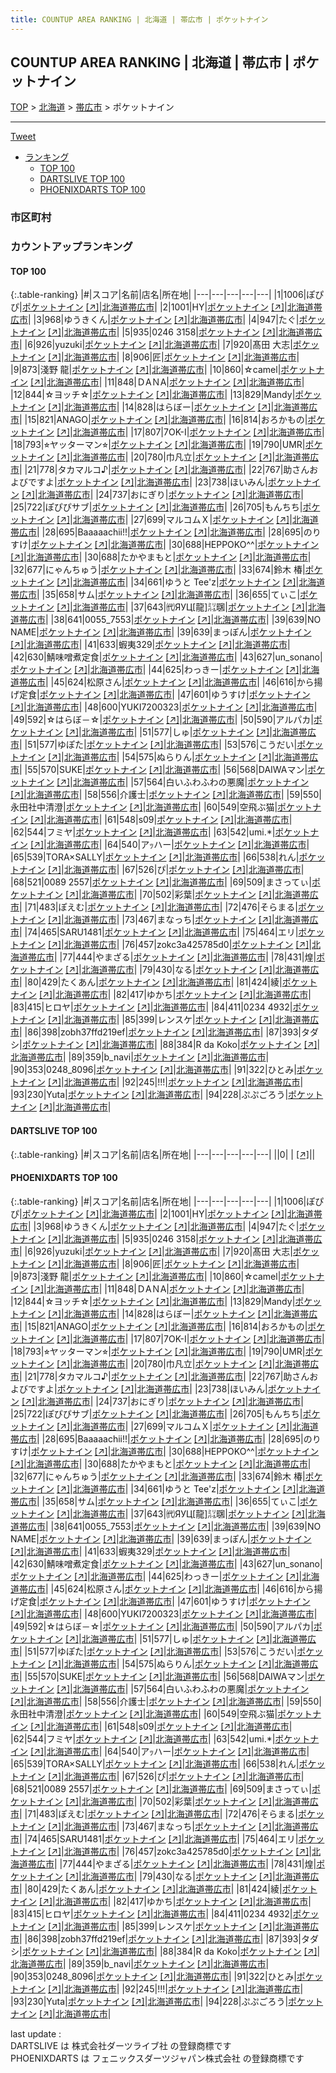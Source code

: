 ```yaml
---
title: COUNTUP AREA RANKING | 北海道 | 帯広市 | ポケットナイン
---
```

## COUNTUP AREA RANKING | 北海道 | 帯広市 | ポケットナイン

[TOP](/darts/rank/) > [北海道](/darts/rank/北海道/) > [帯広市](/darts/rank/北海道/帯広市/) > ポケットナイン

___

<a href="https://twitter.com/share?ref_src=twsrc%5Etfw" data-text="COUNTUP AREA RANKING | 北海道帯広市ポケットナイン" class="twitter-share-button" data-hashtags="DARTSLIVE,PHOENIXDARTS,darts,ダーツ" data-show-count="false">Tweet</a>

* [ランキング](#カウントアップランキング)
    * [TOP 100](#top-100)
    * [DARTSLIVE TOP 100](#dartslive-top-100)
    * [PHOENIXDARTS TOP 100](#phoenixdarts-top-100)

### 市区町村

<ul>

</ul>

### カウントアップランキング

#### TOP 100



{:.table-ranking}
|#|スコア|名前|店名|所在地|
|---|---|---|---|---|
|1|1006|<span class="rank-name-pd">ぽぴぴ</span>|<a href="/darts/rank/shops/69186.html">ポケットナイン</a> <a href="https://vs.phoenixdarts.com/jp/shop/shopDetailInfo/s_69186?s_seq=69186">[↗]</a>|<a href="/darts/rank/北海道/帯広市">北海道帯広市</a>|
|2|1001|<span class="rank-name-pd">HY</span>|<a href="/darts/rank/shops/69186.html">ポケットナイン</a> <a href="https://vs.phoenixdarts.com/jp/shop/shopDetailInfo/s_69186?s_seq=69186">[↗]</a>|<a href="/darts/rank/北海道/帯広市">北海道帯広市</a>|
|3|968|<span class="rank-name-pd">ゆうきくん</span>|<a href="/darts/rank/shops/69186.html">ポケットナイン</a> <a href="https://vs.phoenixdarts.com/jp/shop/shopDetailInfo/s_69186?s_seq=69186">[↗]</a>|<a href="/darts/rank/北海道/帯広市">北海道帯広市</a>|
|4|947|<span class="rank-name-pd">たぐ</span>|<a href="/darts/rank/shops/69186.html">ポケットナイン</a> <a href="https://vs.phoenixdarts.com/jp/shop/shopDetailInfo/s_69186?s_seq=69186">[↗]</a>|<a href="/darts/rank/北海道/帯広市">北海道帯広市</a>|
|5|935|<span class="rank-name-pd">0246 3158</span>|<a href="/darts/rank/shops/69186.html">ポケットナイン</a> <a href="https://vs.phoenixdarts.com/jp/shop/shopDetailInfo/s_69186?s_seq=69186">[↗]</a>|<a href="/darts/rank/北海道/帯広市">北海道帯広市</a>|
|6|926|<span class="rank-name-pd">yuzuki</span>|<a href="/darts/rank/shops/69186.html">ポケットナイン</a> <a href="https://vs.phoenixdarts.com/jp/shop/shopDetailInfo/s_69186?s_seq=69186">[↗]</a>|<a href="/darts/rank/北海道/帯広市">北海道帯広市</a>|
|7|920|<span class="rank-name-pd">髙田 大志</span>|<a href="/darts/rank/shops/69186.html">ポケットナイン</a> <a href="https://vs.phoenixdarts.com/jp/shop/shopDetailInfo/s_69186?s_seq=69186">[↗]</a>|<a href="/darts/rank/北海道/帯広市">北海道帯広市</a>|
|8|906|<span class="rank-name-pd">匠</span>|<a href="/darts/rank/shops/69186.html">ポケットナイン</a> <a href="https://vs.phoenixdarts.com/jp/shop/shopDetailInfo/s_69186?s_seq=69186">[↗]</a>|<a href="/darts/rank/北海道/帯広市">北海道帯広市</a>|
|9|873|<span class="rank-name-pd">淺野 龍</span>|<a href="/darts/rank/shops/69186.html">ポケットナイン</a> <a href="https://vs.phoenixdarts.com/jp/shop/shopDetailInfo/s_69186?s_seq=69186">[↗]</a>|<a href="/darts/rank/北海道/帯広市">北海道帯広市</a>|
|10|860|<span class="rank-name-pd">☆camel</span>|<a href="/darts/rank/shops/69186.html">ポケットナイン</a> <a href="https://vs.phoenixdarts.com/jp/shop/shopDetailInfo/s_69186?s_seq=69186">[↗]</a>|<a href="/darts/rank/北海道/帯広市">北海道帯広市</a>|
|11|848|<span class="rank-name-pd">ＤAＮA</span>|<a href="/darts/rank/shops/69186.html">ポケットナイン</a> <a href="https://vs.phoenixdarts.com/jp/shop/shopDetailInfo/s_69186?s_seq=69186">[↗]</a>|<a href="/darts/rank/北海道/帯広市">北海道帯広市</a>|
|12|844|<span class="rank-name-pd">☆ヨッチ☆</span>|<a href="/darts/rank/shops/69186.html">ポケットナイン</a> <a href="https://vs.phoenixdarts.com/jp/shop/shopDetailInfo/s_69186?s_seq=69186">[↗]</a>|<a href="/darts/rank/北海道/帯広市">北海道帯広市</a>|
|13|829|<span class="rank-name-pd">Mandy</span>|<a href="/darts/rank/shops/69186.html">ポケットナイン</a> <a href="https://vs.phoenixdarts.com/jp/shop/shopDetailInfo/s_69186?s_seq=69186">[↗]</a>|<a href="/darts/rank/北海道/帯広市">北海道帯広市</a>|
|14|828|<span class="rank-name-pd">はらぼー</span>|<a href="/darts/rank/shops/69186.html">ポケットナイン</a> <a href="https://vs.phoenixdarts.com/jp/shop/shopDetailInfo/s_69186?s_seq=69186">[↗]</a>|<a href="/darts/rank/北海道/帯広市">北海道帯広市</a>|
|15|821|<span class="rank-name-pd">ANAGO</span>|<a href="/darts/rank/shops/69186.html">ポケットナイン</a> <a href="https://vs.phoenixdarts.com/jp/shop/shopDetailInfo/s_69186?s_seq=69186">[↗]</a>|<a href="/darts/rank/北海道/帯広市">北海道帯広市</a>|
|16|814|<span class="rank-name-pd">おろかもの</span>|<a href="/darts/rank/shops/69186.html">ポケットナイン</a> <a href="https://vs.phoenixdarts.com/jp/shop/shopDetailInfo/s_69186?s_seq=69186">[↗]</a>|<a href="/darts/rank/北海道/帯広市">北海道帯広市</a>|
|17|807|<span class="rank-name-pd">7OK-I</span>|<a href="/darts/rank/shops/69186.html">ポケットナイン</a> <a href="https://vs.phoenixdarts.com/jp/shop/shopDetailInfo/s_69186?s_seq=69186">[↗]</a>|<a href="/darts/rank/北海道/帯広市">北海道帯広市</a>|
|18|793|<span class="rank-name-pd">⭐︎ヤッターマン⭐︎</span>|<a href="/darts/rank/shops/69186.html">ポケットナイン</a> <a href="https://vs.phoenixdarts.com/jp/shop/shopDetailInfo/s_69186?s_seq=69186">[↗]</a>|<a href="/darts/rank/北海道/帯広市">北海道帯広市</a>|
|19|790|<span class="rank-name-pd">UMR</span>|<a href="/darts/rank/shops/69186.html">ポケットナイン</a> <a href="https://vs.phoenixdarts.com/jp/shop/shopDetailInfo/s_69186?s_seq=69186">[↗]</a>|<a href="/darts/rank/北海道/帯広市">北海道帯広市</a>|
|20|780|<span class="rank-name-pd">巾凡立</span>|<a href="/darts/rank/shops/69186.html">ポケットナイン</a> <a href="https://vs.phoenixdarts.com/jp/shop/shopDetailInfo/s_69186?s_seq=69186">[↗]</a>|<a href="/darts/rank/北海道/帯広市">北海道帯広市</a>|
|21|778|<span class="rank-name-pd">タカマルコ♪</span>|<a href="/darts/rank/shops/69186.html">ポケットナイン</a> <a href="https://vs.phoenixdarts.com/jp/shop/shopDetailInfo/s_69186?s_seq=69186">[↗]</a>|<a href="/darts/rank/北海道/帯広市">北海道帯広市</a>|
|22|767|<span class="rank-name-pd">助さんおよびですよ</span>|<a href="/darts/rank/shops/69186.html">ポケットナイン</a> <a href="https://vs.phoenixdarts.com/jp/shop/shopDetailInfo/s_69186?s_seq=69186">[↗]</a>|<a href="/darts/rank/北海道/帯広市">北海道帯広市</a>|
|23|738|<span class="rank-name-pd">ほいみん</span>|<a href="/darts/rank/shops/69186.html">ポケットナイン</a> <a href="https://vs.phoenixdarts.com/jp/shop/shopDetailInfo/s_69186?s_seq=69186">[↗]</a>|<a href="/darts/rank/北海道/帯広市">北海道帯広市</a>|
|24|737|<span class="rank-name-pd">おにぎり</span>|<a href="/darts/rank/shops/69186.html">ポケットナイン</a> <a href="https://vs.phoenixdarts.com/jp/shop/shopDetailInfo/s_69186?s_seq=69186">[↗]</a>|<a href="/darts/rank/北海道/帯広市">北海道帯広市</a>|
|25|722|<span class="rank-name-pd">ぽぴぴサブ</span>|<a href="/darts/rank/shops/69186.html">ポケットナイン</a> <a href="https://vs.phoenixdarts.com/jp/shop/shopDetailInfo/s_69186?s_seq=69186">[↗]</a>|<a href="/darts/rank/北海道/帯広市">北海道帯広市</a>|
|26|705|<span class="rank-name-pd">もんちち</span>|<a href="/darts/rank/shops/69186.html">ポケットナイン</a> <a href="https://vs.phoenixdarts.com/jp/shop/shopDetailInfo/s_69186?s_seq=69186">[↗]</a>|<a href="/darts/rank/北海道/帯広市">北海道帯広市</a>|
|27|699|<span class="rank-name-pd">マルコムＸ</span>|<a href="/darts/rank/shops/69186.html">ポケットナイン</a> <a href="https://vs.phoenixdarts.com/jp/shop/shopDetailInfo/s_69186?s_seq=69186">[↗]</a>|<a href="/darts/rank/北海道/帯広市">北海道帯広市</a>|
|28|695|<span class="rank-name-pd">Baaaaachii!!</span>|<a href="/darts/rank/shops/69186.html">ポケットナイン</a> <a href="https://vs.phoenixdarts.com/jp/shop/shopDetailInfo/s_69186?s_seq=69186">[↗]</a>|<a href="/darts/rank/北海道/帯広市">北海道帯広市</a>|
|28|695|<span class="rank-name-pd">のりすけ</span>|<a href="/darts/rank/shops/69186.html">ポケットナイン</a> <a href="https://vs.phoenixdarts.com/jp/shop/shopDetailInfo/s_69186?s_seq=69186">[↗]</a>|<a href="/darts/rank/北海道/帯広市">北海道帯広市</a>|
|30|688|<span class="rank-name-pd">HEPPOKO^^</span>|<a href="/darts/rank/shops/69186.html">ポケットナイン</a> <a href="https://vs.phoenixdarts.com/jp/shop/shopDetailInfo/s_69186?s_seq=69186">[↗]</a>|<a href="/darts/rank/北海道/帯広市">北海道帯広市</a>|
|30|688|<span class="rank-name-pd">たかやまもと</span>|<a href="/darts/rank/shops/69186.html">ポケットナイン</a> <a href="https://vs.phoenixdarts.com/jp/shop/shopDetailInfo/s_69186?s_seq=69186">[↗]</a>|<a href="/darts/rank/北海道/帯広市">北海道帯広市</a>|
|32|677|<span class="rank-name-pd">にゃんちゅう</span>|<a href="/darts/rank/shops/69186.html">ポケットナイン</a> <a href="https://vs.phoenixdarts.com/jp/shop/shopDetailInfo/s_69186?s_seq=69186">[↗]</a>|<a href="/darts/rank/北海道/帯広市">北海道帯広市</a>|
|33|674|<span class="rank-name-pd">鈴木 椿</span>|<a href="/darts/rank/shops/69186.html">ポケットナイン</a> <a href="https://vs.phoenixdarts.com/jp/shop/shopDetailInfo/s_69186?s_seq=69186">[↗]</a>|<a href="/darts/rank/北海道/帯広市">北海道帯広市</a>|
|34|661|<span class="rank-name-pd">ゆうと Tee&#x27;z</span>|<a href="/darts/rank/shops/69186.html">ポケットナイン</a> <a href="https://vs.phoenixdarts.com/jp/shop/shopDetailInfo/s_69186?s_seq=69186">[↗]</a>|<a href="/darts/rank/北海道/帯広市">北海道帯広市</a>|
|35|658|<span class="rank-name-pd">サム</span>|<a href="/darts/rank/shops/69186.html">ポケットナイン</a> <a href="https://vs.phoenixdarts.com/jp/shop/shopDetailInfo/s_69186?s_seq=69186">[↗]</a>|<a href="/darts/rank/北海道/帯広市">北海道帯広市</a>|
|36|655|<span class="rank-name-pd">てぃこ</span>|<a href="/darts/rank/shops/69186.html">ポケットナイン</a> <a href="https://vs.phoenixdarts.com/jp/shop/shopDetailInfo/s_69186?s_seq=69186">[↗]</a>|<a href="/darts/rank/北海道/帯広市">北海道帯広市</a>|
|37|643|<span class="rank-name-pd">㈹ЯУЦ[龍]㍊㍼</span>|<a href="/darts/rank/shops/69186.html">ポケットナイン</a> <a href="https://vs.phoenixdarts.com/jp/shop/shopDetailInfo/s_69186?s_seq=69186">[↗]</a>|<a href="/darts/rank/北海道/帯広市">北海道帯広市</a>|
|38|641|<span class="rank-name-pd">0055_7553</span>|<a href="/darts/rank/shops/69186.html">ポケットナイン</a> <a href="https://vs.phoenixdarts.com/jp/shop/shopDetailInfo/s_69186?s_seq=69186">[↗]</a>|<a href="/darts/rank/北海道/帯広市">北海道帯広市</a>|
|39|639|<span class="rank-name-pd">NO NAME</span>|<a href="/darts/rank/shops/69186.html">ポケットナイン</a> <a href="https://vs.phoenixdarts.com/jp/shop/shopDetailInfo/s_69186?s_seq=69186">[↗]</a>|<a href="/darts/rank/北海道/帯広市">北海道帯広市</a>|
|39|639|<span class="rank-name-pd">まっぽん</span>|<a href="/darts/rank/shops/69186.html">ポケットナイン</a> <a href="https://vs.phoenixdarts.com/jp/shop/shopDetailInfo/s_69186?s_seq=69186">[↗]</a>|<a href="/darts/rank/北海道/帯広市">北海道帯広市</a>|
|41|633|<span class="rank-name-pd">蝦夷329</span>|<a href="/darts/rank/shops/69186.html">ポケットナイン</a> <a href="https://vs.phoenixdarts.com/jp/shop/shopDetailInfo/s_69186?s_seq=69186">[↗]</a>|<a href="/darts/rank/北海道/帯広市">北海道帯広市</a>|
|42|630|<span class="rank-name-pd">鯖味噌煮定食</span>|<a href="/darts/rank/shops/69186.html">ポケットナイン</a> <a href="https://vs.phoenixdarts.com/jp/shop/shopDetailInfo/s_69186?s_seq=69186">[↗]</a>|<a href="/darts/rank/北海道/帯広市">北海道帯広市</a>|
|43|627|<span class="rank-name-pd">un_sonano</span>|<a href="/darts/rank/shops/69186.html">ポケットナイン</a> <a href="https://vs.phoenixdarts.com/jp/shop/shopDetailInfo/s_69186?s_seq=69186">[↗]</a>|<a href="/darts/rank/北海道/帯広市">北海道帯広市</a>|
|44|625|<span class="rank-name-pd">わっきー</span>|<a href="/darts/rank/shops/69186.html">ポケットナイン</a> <a href="https://vs.phoenixdarts.com/jp/shop/shopDetailInfo/s_69186?s_seq=69186">[↗]</a>|<a href="/darts/rank/北海道/帯広市">北海道帯広市</a>|
|45|624|<span class="rank-name-pd">松原さん</span>|<a href="/darts/rank/shops/69186.html">ポケットナイン</a> <a href="https://vs.phoenixdarts.com/jp/shop/shopDetailInfo/s_69186?s_seq=69186">[↗]</a>|<a href="/darts/rank/北海道/帯広市">北海道帯広市</a>|
|46|616|<span class="rank-name-pd">から揚げ定食</span>|<a href="/darts/rank/shops/69186.html">ポケットナイン</a> <a href="https://vs.phoenixdarts.com/jp/shop/shopDetailInfo/s_69186?s_seq=69186">[↗]</a>|<a href="/darts/rank/北海道/帯広市">北海道帯広市</a>|
|47|601|<span class="rank-name-pd">ゆうすけ</span>|<a href="/darts/rank/shops/69186.html">ポケットナイン</a> <a href="https://vs.phoenixdarts.com/jp/shop/shopDetailInfo/s_69186?s_seq=69186">[↗]</a>|<a href="/darts/rank/北海道/帯広市">北海道帯広市</a>|
|48|600|<span class="rank-name-pd">YUKI7200323</span>|<a href="/darts/rank/shops/69186.html">ポケットナイン</a> <a href="https://vs.phoenixdarts.com/jp/shop/shopDetailInfo/s_69186?s_seq=69186">[↗]</a>|<a href="/darts/rank/北海道/帯広市">北海道帯広市</a>|
|49|592|<span class="rank-name-pd">☆はらぼ－☆</span>|<a href="/darts/rank/shops/69186.html">ポケットナイン</a> <a href="https://vs.phoenixdarts.com/jp/shop/shopDetailInfo/s_69186?s_seq=69186">[↗]</a>|<a href="/darts/rank/北海道/帯広市">北海道帯広市</a>|
|50|590|<span class="rank-name-pd">アルパカ</span>|<a href="/darts/rank/shops/69186.html">ポケットナイン</a> <a href="https://vs.phoenixdarts.com/jp/shop/shopDetailInfo/s_69186?s_seq=69186">[↗]</a>|<a href="/darts/rank/北海道/帯広市">北海道帯広市</a>|
|51|577|<span class="rank-name-pd">しゅ</span>|<a href="/darts/rank/shops/69186.html">ポケットナイン</a> <a href="https://vs.phoenixdarts.com/jp/shop/shopDetailInfo/s_69186?s_seq=69186">[↗]</a>|<a href="/darts/rank/北海道/帯広市">北海道帯広市</a>|
|51|577|<span class="rank-name-pd">ゆぽた</span>|<a href="/darts/rank/shops/69186.html">ポケットナイン</a> <a href="https://vs.phoenixdarts.com/jp/shop/shopDetailInfo/s_69186?s_seq=69186">[↗]</a>|<a href="/darts/rank/北海道/帯広市">北海道帯広市</a>|
|53|576|<span class="rank-name-pd">こうだい</span>|<a href="/darts/rank/shops/69186.html">ポケットナイン</a> <a href="https://vs.phoenixdarts.com/jp/shop/shopDetailInfo/s_69186?s_seq=69186">[↗]</a>|<a href="/darts/rank/北海道/帯広市">北海道帯広市</a>|
|54|575|<span class="rank-name-pd">ぬらりん</span>|<a href="/darts/rank/shops/69186.html">ポケットナイン</a> <a href="https://vs.phoenixdarts.com/jp/shop/shopDetailInfo/s_69186?s_seq=69186">[↗]</a>|<a href="/darts/rank/北海道/帯広市">北海道帯広市</a>|
|55|570|<span class="rank-name-pd">SUKE</span>|<a href="/darts/rank/shops/69186.html">ポケットナイン</a> <a href="https://vs.phoenixdarts.com/jp/shop/shopDetailInfo/s_69186?s_seq=69186">[↗]</a>|<a href="/darts/rank/北海道/帯広市">北海道帯広市</a>|
|56|568|<span class="rank-name-pd">DAIWAマン</span>|<a href="/darts/rank/shops/69186.html">ポケットナイン</a> <a href="https://vs.phoenixdarts.com/jp/shop/shopDetailInfo/s_69186?s_seq=69186">[↗]</a>|<a href="/darts/rank/北海道/帯広市">北海道帯広市</a>|
|57|564|<span class="rank-name-pd">白いふわふわの悪魔</span>|<a href="/darts/rank/shops/69186.html">ポケットナイン</a> <a href="https://vs.phoenixdarts.com/jp/shop/shopDetailInfo/s_69186?s_seq=69186">[↗]</a>|<a href="/darts/rank/北海道/帯広市">北海道帯広市</a>|
|58|556|<span class="rank-name-pd">介護士</span>|<a href="/darts/rank/shops/69186.html">ポケットナイン</a> <a href="https://vs.phoenixdarts.com/jp/shop/shopDetailInfo/s_69186?s_seq=69186">[↗]</a>|<a href="/darts/rank/北海道/帯広市">北海道帯広市</a>|
|59|550|<span class="rank-name-pd">永田社中清澄</span>|<a href="/darts/rank/shops/69186.html">ポケットナイン</a> <a href="https://vs.phoenixdarts.com/jp/shop/shopDetailInfo/s_69186?s_seq=69186">[↗]</a>|<a href="/darts/rank/北海道/帯広市">北海道帯広市</a>|
|60|549|<span class="rank-name-pd">空飛ぶ猫</span>|<a href="/darts/rank/shops/69186.html">ポケットナイン</a> <a href="https://vs.phoenixdarts.com/jp/shop/shopDetailInfo/s_69186?s_seq=69186">[↗]</a>|<a href="/darts/rank/北海道/帯広市">北海道帯広市</a>|
|61|548|<span class="rank-name-pd">s09</span>|<a href="/darts/rank/shops/69186.html">ポケットナイン</a> <a href="https://vs.phoenixdarts.com/jp/shop/shopDetailInfo/s_69186?s_seq=69186">[↗]</a>|<a href="/darts/rank/北海道/帯広市">北海道帯広市</a>|
|62|544|<span class="rank-name-pd">フミヤ</span>|<a href="/darts/rank/shops/69186.html">ポケットナイン</a> <a href="https://vs.phoenixdarts.com/jp/shop/shopDetailInfo/s_69186?s_seq=69186">[↗]</a>|<a href="/darts/rank/北海道/帯広市">北海道帯広市</a>|
|63|542|<span class="rank-name-pd">umi.*</span>|<a href="/darts/rank/shops/69186.html">ポケットナイン</a> <a href="https://vs.phoenixdarts.com/jp/shop/shopDetailInfo/s_69186?s_seq=69186">[↗]</a>|<a href="/darts/rank/北海道/帯広市">北海道帯広市</a>|
|64|540|<span class="rank-name-pd">アｯハー</span>|<a href="/darts/rank/shops/69186.html">ポケットナイン</a> <a href="https://vs.phoenixdarts.com/jp/shop/shopDetailInfo/s_69186?s_seq=69186">[↗]</a>|<a href="/darts/rank/北海道/帯広市">北海道帯広市</a>|
|65|539|<span class="rank-name-pd">TORA×SALLY</span>|<a href="/darts/rank/shops/69186.html">ポケットナイン</a> <a href="https://vs.phoenixdarts.com/jp/shop/shopDetailInfo/s_69186?s_seq=69186">[↗]</a>|<a href="/darts/rank/北海道/帯広市">北海道帯広市</a>|
|66|538|<span class="rank-name-pd">れん</span>|<a href="/darts/rank/shops/69186.html">ポケットナイン</a> <a href="https://vs.phoenixdarts.com/jp/shop/shopDetailInfo/s_69186?s_seq=69186">[↗]</a>|<a href="/darts/rank/北海道/帯広市">北海道帯広市</a>|
|67|526|<span class="rank-name-pd">ぴ</span>|<a href="/darts/rank/shops/69186.html">ポケットナイン</a> <a href="https://vs.phoenixdarts.com/jp/shop/shopDetailInfo/s_69186?s_seq=69186">[↗]</a>|<a href="/darts/rank/北海道/帯広市">北海道帯広市</a>|
|68|521|<span class="rank-name-pd">0089 2557</span>|<a href="/darts/rank/shops/69186.html">ポケットナイン</a> <a href="https://vs.phoenixdarts.com/jp/shop/shopDetailInfo/s_69186?s_seq=69186">[↗]</a>|<a href="/darts/rank/北海道/帯広市">北海道帯広市</a>|
|69|509|<span class="rank-name-pd">まさってぃ</span>|<a href="/darts/rank/shops/69186.html">ポケットナイン</a> <a href="https://vs.phoenixdarts.com/jp/shop/shopDetailInfo/s_69186?s_seq=69186">[↗]</a>|<a href="/darts/rank/北海道/帯広市">北海道帯広市</a>|
|70|502|<span class="rank-name-pd">彩葉</span>|<a href="/darts/rank/shops/69186.html">ポケットナイン</a> <a href="https://vs.phoenixdarts.com/jp/shop/shopDetailInfo/s_69186?s_seq=69186">[↗]</a>|<a href="/darts/rank/北海道/帯広市">北海道帯広市</a>|
|71|483|<span class="rank-name-pd">ぽえむ</span>|<a href="/darts/rank/shops/69186.html">ポケットナイン</a> <a href="https://vs.phoenixdarts.com/jp/shop/shopDetailInfo/s_69186?s_seq=69186">[↗]</a>|<a href="/darts/rank/北海道/帯広市">北海道帯広市</a>|
|72|476|<span class="rank-name-pd">そらまる</span>|<a href="/darts/rank/shops/69186.html">ポケットナイン</a> <a href="https://vs.phoenixdarts.com/jp/shop/shopDetailInfo/s_69186?s_seq=69186">[↗]</a>|<a href="/darts/rank/北海道/帯広市">北海道帯広市</a>|
|73|467|<span class="rank-name-pd">まなっち</span>|<a href="/darts/rank/shops/69186.html">ポケットナイン</a> <a href="https://vs.phoenixdarts.com/jp/shop/shopDetailInfo/s_69186?s_seq=69186">[↗]</a>|<a href="/darts/rank/北海道/帯広市">北海道帯広市</a>|
|74|465|<span class="rank-name-pd">SARU1481</span>|<a href="/darts/rank/shops/69186.html">ポケットナイン</a> <a href="https://vs.phoenixdarts.com/jp/shop/shopDetailInfo/s_69186?s_seq=69186">[↗]</a>|<a href="/darts/rank/北海道/帯広市">北海道帯広市</a>|
|75|464|<span class="rank-name-pd">エリ</span>|<a href="/darts/rank/shops/69186.html">ポケットナイン</a> <a href="https://vs.phoenixdarts.com/jp/shop/shopDetailInfo/s_69186?s_seq=69186">[↗]</a>|<a href="/darts/rank/北海道/帯広市">北海道帯広市</a>|
|76|457|<span class="rank-name-pd">zokc3a425785d0</span>|<a href="/darts/rank/shops/69186.html">ポケットナイン</a> <a href="https://vs.phoenixdarts.com/jp/shop/shopDetailInfo/s_69186?s_seq=69186">[↗]</a>|<a href="/darts/rank/北海道/帯広市">北海道帯広市</a>|
|77|444|<span class="rank-name-pd">やまざる</span>|<a href="/darts/rank/shops/69186.html">ポケットナイン</a> <a href="https://vs.phoenixdarts.com/jp/shop/shopDetailInfo/s_69186?s_seq=69186">[↗]</a>|<a href="/darts/rank/北海道/帯広市">北海道帯広市</a>|
|78|431|<span class="rank-name-pd">煌</span>|<a href="/darts/rank/shops/69186.html">ポケットナイン</a> <a href="https://vs.phoenixdarts.com/jp/shop/shopDetailInfo/s_69186?s_seq=69186">[↗]</a>|<a href="/darts/rank/北海道/帯広市">北海道帯広市</a>|
|79|430|<span class="rank-name-pd">なる</span>|<a href="/darts/rank/shops/69186.html">ポケットナイン</a> <a href="https://vs.phoenixdarts.com/jp/shop/shopDetailInfo/s_69186?s_seq=69186">[↗]</a>|<a href="/darts/rank/北海道/帯広市">北海道帯広市</a>|
|80|429|<span class="rank-name-pd">たくあん</span>|<a href="/darts/rank/shops/69186.html">ポケットナイン</a> <a href="https://vs.phoenixdarts.com/jp/shop/shopDetailInfo/s_69186?s_seq=69186">[↗]</a>|<a href="/darts/rank/北海道/帯広市">北海道帯広市</a>|
|81|424|<span class="rank-name-pd">綾</span>|<a href="/darts/rank/shops/69186.html">ポケットナイン</a> <a href="https://vs.phoenixdarts.com/jp/shop/shopDetailInfo/s_69186?s_seq=69186">[↗]</a>|<a href="/darts/rank/北海道/帯広市">北海道帯広市</a>|
|82|417|<span class="rank-name-pd">ゆかち</span>|<a href="/darts/rank/shops/69186.html">ポケットナイン</a> <a href="https://vs.phoenixdarts.com/jp/shop/shopDetailInfo/s_69186?s_seq=69186">[↗]</a>|<a href="/darts/rank/北海道/帯広市">北海道帯広市</a>|
|83|415|<span class="rank-name-pd">ヒロヤ</span>|<a href="/darts/rank/shops/69186.html">ポケットナイン</a> <a href="https://vs.phoenixdarts.com/jp/shop/shopDetailInfo/s_69186?s_seq=69186">[↗]</a>|<a href="/darts/rank/北海道/帯広市">北海道帯広市</a>|
|84|411|<span class="rank-name-pd">0234 4932</span>|<a href="/darts/rank/shops/69186.html">ポケットナイン</a> <a href="https://vs.phoenixdarts.com/jp/shop/shopDetailInfo/s_69186?s_seq=69186">[↗]</a>|<a href="/darts/rank/北海道/帯広市">北海道帯広市</a>|
|85|399|<span class="rank-name-pd">レンスケ</span>|<a href="/darts/rank/shops/69186.html">ポケットナイン</a> <a href="https://vs.phoenixdarts.com/jp/shop/shopDetailInfo/s_69186?s_seq=69186">[↗]</a>|<a href="/darts/rank/北海道/帯広市">北海道帯広市</a>|
|86|398|<span class="rank-name-pd">zobh37ffd219ef</span>|<a href="/darts/rank/shops/69186.html">ポケットナイン</a> <a href="https://vs.phoenixdarts.com/jp/shop/shopDetailInfo/s_69186?s_seq=69186">[↗]</a>|<a href="/darts/rank/北海道/帯広市">北海道帯広市</a>|
|87|393|<span class="rank-name-pd">タダシ</span>|<a href="/darts/rank/shops/69186.html">ポケットナイン</a> <a href="https://vs.phoenixdarts.com/jp/shop/shopDetailInfo/s_69186?s_seq=69186">[↗]</a>|<a href="/darts/rank/北海道/帯広市">北海道帯広市</a>|
|88|384|<span class="rank-name-pd">R da Koko</span>|<a href="/darts/rank/shops/69186.html">ポケットナイン</a> <a href="https://vs.phoenixdarts.com/jp/shop/shopDetailInfo/s_69186?s_seq=69186">[↗]</a>|<a href="/darts/rank/北海道/帯広市">北海道帯広市</a>|
|89|359|<span class="rank-name-pd">b_navi</span>|<a href="/darts/rank/shops/69186.html">ポケットナイン</a> <a href="https://vs.phoenixdarts.com/jp/shop/shopDetailInfo/s_69186?s_seq=69186">[↗]</a>|<a href="/darts/rank/北海道/帯広市">北海道帯広市</a>|
|90|353|<span class="rank-name-pd">0248_8096</span>|<a href="/darts/rank/shops/69186.html">ポケットナイン</a> <a href="https://vs.phoenixdarts.com/jp/shop/shopDetailInfo/s_69186?s_seq=69186">[↗]</a>|<a href="/darts/rank/北海道/帯広市">北海道帯広市</a>|
|91|322|<span class="rank-name-pd">ひとみ</span>|<a href="/darts/rank/shops/69186.html">ポケットナイン</a> <a href="https://vs.phoenixdarts.com/jp/shop/shopDetailInfo/s_69186?s_seq=69186">[↗]</a>|<a href="/darts/rank/北海道/帯広市">北海道帯広市</a>|
|92|245|<span class="rank-name-pd">!!!</span>|<a href="/darts/rank/shops/69186.html">ポケットナイン</a> <a href="https://vs.phoenixdarts.com/jp/shop/shopDetailInfo/s_69186?s_seq=69186">[↗]</a>|<a href="/darts/rank/北海道/帯広市">北海道帯広市</a>|
|93|230|<span class="rank-name-pd">Yuta</span>|<a href="/darts/rank/shops/69186.html">ポケットナイン</a> <a href="https://vs.phoenixdarts.com/jp/shop/shopDetailInfo/s_69186?s_seq=69186">[↗]</a>|<a href="/darts/rank/北海道/帯広市">北海道帯広市</a>|
|94|228|<span class="rank-name-pd">ぷぷごろう</span>|<a href="/darts/rank/shops/69186.html">ポケットナイン</a> <a href="https://vs.phoenixdarts.com/jp/shop/shopDetailInfo/s_69186?s_seq=69186">[↗]</a>|<a href="/darts/rank/北海道/帯広市">北海道帯広市</a>|


#### DARTSLIVE TOP 100



{:.table-ranking}
|#|スコア|名前|店名|所在地|
|---|---|---|---|---|
||0|<span class="rank-name-dl"> </span>|<a href="/darts/rank/shops/.html"></a> <a href="">[↗]</a>|<a href="/darts/rank//"></a>|


#### PHOENIXDARTS TOP 100



{:.table-ranking}
|#|スコア|名前|店名|所在地|
|---|---|---|---|---|
|1|1006|<span class="rank-name-pd">ぽぴぴ</span>|<a href="/darts/rank/shops/69186.html">ポケットナイン</a> <a href="https://vs.phoenixdarts.com/jp/shop/shopDetailInfo/s_69186?s_seq=69186">[↗]</a>|<a href="/darts/rank/北海道/帯広市">北海道帯広市</a>|
|2|1001|<span class="rank-name-pd">HY</span>|<a href="/darts/rank/shops/69186.html">ポケットナイン</a> <a href="https://vs.phoenixdarts.com/jp/shop/shopDetailInfo/s_69186?s_seq=69186">[↗]</a>|<a href="/darts/rank/北海道/帯広市">北海道帯広市</a>|
|3|968|<span class="rank-name-pd">ゆうきくん</span>|<a href="/darts/rank/shops/69186.html">ポケットナイン</a> <a href="https://vs.phoenixdarts.com/jp/shop/shopDetailInfo/s_69186?s_seq=69186">[↗]</a>|<a href="/darts/rank/北海道/帯広市">北海道帯広市</a>|
|4|947|<span class="rank-name-pd">たぐ</span>|<a href="/darts/rank/shops/69186.html">ポケットナイン</a> <a href="https://vs.phoenixdarts.com/jp/shop/shopDetailInfo/s_69186?s_seq=69186">[↗]</a>|<a href="/darts/rank/北海道/帯広市">北海道帯広市</a>|
|5|935|<span class="rank-name-pd">0246 3158</span>|<a href="/darts/rank/shops/69186.html">ポケットナイン</a> <a href="https://vs.phoenixdarts.com/jp/shop/shopDetailInfo/s_69186?s_seq=69186">[↗]</a>|<a href="/darts/rank/北海道/帯広市">北海道帯広市</a>|
|6|926|<span class="rank-name-pd">yuzuki</span>|<a href="/darts/rank/shops/69186.html">ポケットナイン</a> <a href="https://vs.phoenixdarts.com/jp/shop/shopDetailInfo/s_69186?s_seq=69186">[↗]</a>|<a href="/darts/rank/北海道/帯広市">北海道帯広市</a>|
|7|920|<span class="rank-name-pd">髙田 大志</span>|<a href="/darts/rank/shops/69186.html">ポケットナイン</a> <a href="https://vs.phoenixdarts.com/jp/shop/shopDetailInfo/s_69186?s_seq=69186">[↗]</a>|<a href="/darts/rank/北海道/帯広市">北海道帯広市</a>|
|8|906|<span class="rank-name-pd">匠</span>|<a href="/darts/rank/shops/69186.html">ポケットナイン</a> <a href="https://vs.phoenixdarts.com/jp/shop/shopDetailInfo/s_69186?s_seq=69186">[↗]</a>|<a href="/darts/rank/北海道/帯広市">北海道帯広市</a>|
|9|873|<span class="rank-name-pd">淺野 龍</span>|<a href="/darts/rank/shops/69186.html">ポケットナイン</a> <a href="https://vs.phoenixdarts.com/jp/shop/shopDetailInfo/s_69186?s_seq=69186">[↗]</a>|<a href="/darts/rank/北海道/帯広市">北海道帯広市</a>|
|10|860|<span class="rank-name-pd">☆camel</span>|<a href="/darts/rank/shops/69186.html">ポケットナイン</a> <a href="https://vs.phoenixdarts.com/jp/shop/shopDetailInfo/s_69186?s_seq=69186">[↗]</a>|<a href="/darts/rank/北海道/帯広市">北海道帯広市</a>|
|11|848|<span class="rank-name-pd">ＤAＮA</span>|<a href="/darts/rank/shops/69186.html">ポケットナイン</a> <a href="https://vs.phoenixdarts.com/jp/shop/shopDetailInfo/s_69186?s_seq=69186">[↗]</a>|<a href="/darts/rank/北海道/帯広市">北海道帯広市</a>|
|12|844|<span class="rank-name-pd">☆ヨッチ☆</span>|<a href="/darts/rank/shops/69186.html">ポケットナイン</a> <a href="https://vs.phoenixdarts.com/jp/shop/shopDetailInfo/s_69186?s_seq=69186">[↗]</a>|<a href="/darts/rank/北海道/帯広市">北海道帯広市</a>|
|13|829|<span class="rank-name-pd">Mandy</span>|<a href="/darts/rank/shops/69186.html">ポケットナイン</a> <a href="https://vs.phoenixdarts.com/jp/shop/shopDetailInfo/s_69186?s_seq=69186">[↗]</a>|<a href="/darts/rank/北海道/帯広市">北海道帯広市</a>|
|14|828|<span class="rank-name-pd">はらぼー</span>|<a href="/darts/rank/shops/69186.html">ポケットナイン</a> <a href="https://vs.phoenixdarts.com/jp/shop/shopDetailInfo/s_69186?s_seq=69186">[↗]</a>|<a href="/darts/rank/北海道/帯広市">北海道帯広市</a>|
|15|821|<span class="rank-name-pd">ANAGO</span>|<a href="/darts/rank/shops/69186.html">ポケットナイン</a> <a href="https://vs.phoenixdarts.com/jp/shop/shopDetailInfo/s_69186?s_seq=69186">[↗]</a>|<a href="/darts/rank/北海道/帯広市">北海道帯広市</a>|
|16|814|<span class="rank-name-pd">おろかもの</span>|<a href="/darts/rank/shops/69186.html">ポケットナイン</a> <a href="https://vs.phoenixdarts.com/jp/shop/shopDetailInfo/s_69186?s_seq=69186">[↗]</a>|<a href="/darts/rank/北海道/帯広市">北海道帯広市</a>|
|17|807|<span class="rank-name-pd">7OK-I</span>|<a href="/darts/rank/shops/69186.html">ポケットナイン</a> <a href="https://vs.phoenixdarts.com/jp/shop/shopDetailInfo/s_69186?s_seq=69186">[↗]</a>|<a href="/darts/rank/北海道/帯広市">北海道帯広市</a>|
|18|793|<span class="rank-name-pd">⭐︎ヤッターマン⭐︎</span>|<a href="/darts/rank/shops/69186.html">ポケットナイン</a> <a href="https://vs.phoenixdarts.com/jp/shop/shopDetailInfo/s_69186?s_seq=69186">[↗]</a>|<a href="/darts/rank/北海道/帯広市">北海道帯広市</a>|
|19|790|<span class="rank-name-pd">UMR</span>|<a href="/darts/rank/shops/69186.html">ポケットナイン</a> <a href="https://vs.phoenixdarts.com/jp/shop/shopDetailInfo/s_69186?s_seq=69186">[↗]</a>|<a href="/darts/rank/北海道/帯広市">北海道帯広市</a>|
|20|780|<span class="rank-name-pd">巾凡立</span>|<a href="/darts/rank/shops/69186.html">ポケットナイン</a> <a href="https://vs.phoenixdarts.com/jp/shop/shopDetailInfo/s_69186?s_seq=69186">[↗]</a>|<a href="/darts/rank/北海道/帯広市">北海道帯広市</a>|
|21|778|<span class="rank-name-pd">タカマルコ♪</span>|<a href="/darts/rank/shops/69186.html">ポケットナイン</a> <a href="https://vs.phoenixdarts.com/jp/shop/shopDetailInfo/s_69186?s_seq=69186">[↗]</a>|<a href="/darts/rank/北海道/帯広市">北海道帯広市</a>|
|22|767|<span class="rank-name-pd">助さんおよびですよ</span>|<a href="/darts/rank/shops/69186.html">ポケットナイン</a> <a href="https://vs.phoenixdarts.com/jp/shop/shopDetailInfo/s_69186?s_seq=69186">[↗]</a>|<a href="/darts/rank/北海道/帯広市">北海道帯広市</a>|
|23|738|<span class="rank-name-pd">ほいみん</span>|<a href="/darts/rank/shops/69186.html">ポケットナイン</a> <a href="https://vs.phoenixdarts.com/jp/shop/shopDetailInfo/s_69186?s_seq=69186">[↗]</a>|<a href="/darts/rank/北海道/帯広市">北海道帯広市</a>|
|24|737|<span class="rank-name-pd">おにぎり</span>|<a href="/darts/rank/shops/69186.html">ポケットナイン</a> <a href="https://vs.phoenixdarts.com/jp/shop/shopDetailInfo/s_69186?s_seq=69186">[↗]</a>|<a href="/darts/rank/北海道/帯広市">北海道帯広市</a>|
|25|722|<span class="rank-name-pd">ぽぴぴサブ</span>|<a href="/darts/rank/shops/69186.html">ポケットナイン</a> <a href="https://vs.phoenixdarts.com/jp/shop/shopDetailInfo/s_69186?s_seq=69186">[↗]</a>|<a href="/darts/rank/北海道/帯広市">北海道帯広市</a>|
|26|705|<span class="rank-name-pd">もんちち</span>|<a href="/darts/rank/shops/69186.html">ポケットナイン</a> <a href="https://vs.phoenixdarts.com/jp/shop/shopDetailInfo/s_69186?s_seq=69186">[↗]</a>|<a href="/darts/rank/北海道/帯広市">北海道帯広市</a>|
|27|699|<span class="rank-name-pd">マルコムＸ</span>|<a href="/darts/rank/shops/69186.html">ポケットナイン</a> <a href="https://vs.phoenixdarts.com/jp/shop/shopDetailInfo/s_69186?s_seq=69186">[↗]</a>|<a href="/darts/rank/北海道/帯広市">北海道帯広市</a>|
|28|695|<span class="rank-name-pd">Baaaaachii!!</span>|<a href="/darts/rank/shops/69186.html">ポケットナイン</a> <a href="https://vs.phoenixdarts.com/jp/shop/shopDetailInfo/s_69186?s_seq=69186">[↗]</a>|<a href="/darts/rank/北海道/帯広市">北海道帯広市</a>|
|28|695|<span class="rank-name-pd">のりすけ</span>|<a href="/darts/rank/shops/69186.html">ポケットナイン</a> <a href="https://vs.phoenixdarts.com/jp/shop/shopDetailInfo/s_69186?s_seq=69186">[↗]</a>|<a href="/darts/rank/北海道/帯広市">北海道帯広市</a>|
|30|688|<span class="rank-name-pd">HEPPOKO^^</span>|<a href="/darts/rank/shops/69186.html">ポケットナイン</a> <a href="https://vs.phoenixdarts.com/jp/shop/shopDetailInfo/s_69186?s_seq=69186">[↗]</a>|<a href="/darts/rank/北海道/帯広市">北海道帯広市</a>|
|30|688|<span class="rank-name-pd">たかやまもと</span>|<a href="/darts/rank/shops/69186.html">ポケットナイン</a> <a href="https://vs.phoenixdarts.com/jp/shop/shopDetailInfo/s_69186?s_seq=69186">[↗]</a>|<a href="/darts/rank/北海道/帯広市">北海道帯広市</a>|
|32|677|<span class="rank-name-pd">にゃんちゅう</span>|<a href="/darts/rank/shops/69186.html">ポケットナイン</a> <a href="https://vs.phoenixdarts.com/jp/shop/shopDetailInfo/s_69186?s_seq=69186">[↗]</a>|<a href="/darts/rank/北海道/帯広市">北海道帯広市</a>|
|33|674|<span class="rank-name-pd">鈴木 椿</span>|<a href="/darts/rank/shops/69186.html">ポケットナイン</a> <a href="https://vs.phoenixdarts.com/jp/shop/shopDetailInfo/s_69186?s_seq=69186">[↗]</a>|<a href="/darts/rank/北海道/帯広市">北海道帯広市</a>|
|34|661|<span class="rank-name-pd">ゆうと Tee&#x27;z</span>|<a href="/darts/rank/shops/69186.html">ポケットナイン</a> <a href="https://vs.phoenixdarts.com/jp/shop/shopDetailInfo/s_69186?s_seq=69186">[↗]</a>|<a href="/darts/rank/北海道/帯広市">北海道帯広市</a>|
|35|658|<span class="rank-name-pd">サム</span>|<a href="/darts/rank/shops/69186.html">ポケットナイン</a> <a href="https://vs.phoenixdarts.com/jp/shop/shopDetailInfo/s_69186?s_seq=69186">[↗]</a>|<a href="/darts/rank/北海道/帯広市">北海道帯広市</a>|
|36|655|<span class="rank-name-pd">てぃこ</span>|<a href="/darts/rank/shops/69186.html">ポケットナイン</a> <a href="https://vs.phoenixdarts.com/jp/shop/shopDetailInfo/s_69186?s_seq=69186">[↗]</a>|<a href="/darts/rank/北海道/帯広市">北海道帯広市</a>|
|37|643|<span class="rank-name-pd">㈹ЯУЦ[龍]㍊㍼</span>|<a href="/darts/rank/shops/69186.html">ポケットナイン</a> <a href="https://vs.phoenixdarts.com/jp/shop/shopDetailInfo/s_69186?s_seq=69186">[↗]</a>|<a href="/darts/rank/北海道/帯広市">北海道帯広市</a>|
|38|641|<span class="rank-name-pd">0055_7553</span>|<a href="/darts/rank/shops/69186.html">ポケットナイン</a> <a href="https://vs.phoenixdarts.com/jp/shop/shopDetailInfo/s_69186?s_seq=69186">[↗]</a>|<a href="/darts/rank/北海道/帯広市">北海道帯広市</a>|
|39|639|<span class="rank-name-pd">NO NAME</span>|<a href="/darts/rank/shops/69186.html">ポケットナイン</a> <a href="https://vs.phoenixdarts.com/jp/shop/shopDetailInfo/s_69186?s_seq=69186">[↗]</a>|<a href="/darts/rank/北海道/帯広市">北海道帯広市</a>|
|39|639|<span class="rank-name-pd">まっぽん</span>|<a href="/darts/rank/shops/69186.html">ポケットナイン</a> <a href="https://vs.phoenixdarts.com/jp/shop/shopDetailInfo/s_69186?s_seq=69186">[↗]</a>|<a href="/darts/rank/北海道/帯広市">北海道帯広市</a>|
|41|633|<span class="rank-name-pd">蝦夷329</span>|<a href="/darts/rank/shops/69186.html">ポケットナイン</a> <a href="https://vs.phoenixdarts.com/jp/shop/shopDetailInfo/s_69186?s_seq=69186">[↗]</a>|<a href="/darts/rank/北海道/帯広市">北海道帯広市</a>|
|42|630|<span class="rank-name-pd">鯖味噌煮定食</span>|<a href="/darts/rank/shops/69186.html">ポケットナイン</a> <a href="https://vs.phoenixdarts.com/jp/shop/shopDetailInfo/s_69186?s_seq=69186">[↗]</a>|<a href="/darts/rank/北海道/帯広市">北海道帯広市</a>|
|43|627|<span class="rank-name-pd">un_sonano</span>|<a href="/darts/rank/shops/69186.html">ポケットナイン</a> <a href="https://vs.phoenixdarts.com/jp/shop/shopDetailInfo/s_69186?s_seq=69186">[↗]</a>|<a href="/darts/rank/北海道/帯広市">北海道帯広市</a>|
|44|625|<span class="rank-name-pd">わっきー</span>|<a href="/darts/rank/shops/69186.html">ポケットナイン</a> <a href="https://vs.phoenixdarts.com/jp/shop/shopDetailInfo/s_69186?s_seq=69186">[↗]</a>|<a href="/darts/rank/北海道/帯広市">北海道帯広市</a>|
|45|624|<span class="rank-name-pd">松原さん</span>|<a href="/darts/rank/shops/69186.html">ポケットナイン</a> <a href="https://vs.phoenixdarts.com/jp/shop/shopDetailInfo/s_69186?s_seq=69186">[↗]</a>|<a href="/darts/rank/北海道/帯広市">北海道帯広市</a>|
|46|616|<span class="rank-name-pd">から揚げ定食</span>|<a href="/darts/rank/shops/69186.html">ポケットナイン</a> <a href="https://vs.phoenixdarts.com/jp/shop/shopDetailInfo/s_69186?s_seq=69186">[↗]</a>|<a href="/darts/rank/北海道/帯広市">北海道帯広市</a>|
|47|601|<span class="rank-name-pd">ゆうすけ</span>|<a href="/darts/rank/shops/69186.html">ポケットナイン</a> <a href="https://vs.phoenixdarts.com/jp/shop/shopDetailInfo/s_69186?s_seq=69186">[↗]</a>|<a href="/darts/rank/北海道/帯広市">北海道帯広市</a>|
|48|600|<span class="rank-name-pd">YUKI7200323</span>|<a href="/darts/rank/shops/69186.html">ポケットナイン</a> <a href="https://vs.phoenixdarts.com/jp/shop/shopDetailInfo/s_69186?s_seq=69186">[↗]</a>|<a href="/darts/rank/北海道/帯広市">北海道帯広市</a>|
|49|592|<span class="rank-name-pd">☆はらぼ－☆</span>|<a href="/darts/rank/shops/69186.html">ポケットナイン</a> <a href="https://vs.phoenixdarts.com/jp/shop/shopDetailInfo/s_69186?s_seq=69186">[↗]</a>|<a href="/darts/rank/北海道/帯広市">北海道帯広市</a>|
|50|590|<span class="rank-name-pd">アルパカ</span>|<a href="/darts/rank/shops/69186.html">ポケットナイン</a> <a href="https://vs.phoenixdarts.com/jp/shop/shopDetailInfo/s_69186?s_seq=69186">[↗]</a>|<a href="/darts/rank/北海道/帯広市">北海道帯広市</a>|
|51|577|<span class="rank-name-pd">しゅ</span>|<a href="/darts/rank/shops/69186.html">ポケットナイン</a> <a href="https://vs.phoenixdarts.com/jp/shop/shopDetailInfo/s_69186?s_seq=69186">[↗]</a>|<a href="/darts/rank/北海道/帯広市">北海道帯広市</a>|
|51|577|<span class="rank-name-pd">ゆぽた</span>|<a href="/darts/rank/shops/69186.html">ポケットナイン</a> <a href="https://vs.phoenixdarts.com/jp/shop/shopDetailInfo/s_69186?s_seq=69186">[↗]</a>|<a href="/darts/rank/北海道/帯広市">北海道帯広市</a>|
|53|576|<span class="rank-name-pd">こうだい</span>|<a href="/darts/rank/shops/69186.html">ポケットナイン</a> <a href="https://vs.phoenixdarts.com/jp/shop/shopDetailInfo/s_69186?s_seq=69186">[↗]</a>|<a href="/darts/rank/北海道/帯広市">北海道帯広市</a>|
|54|575|<span class="rank-name-pd">ぬらりん</span>|<a href="/darts/rank/shops/69186.html">ポケットナイン</a> <a href="https://vs.phoenixdarts.com/jp/shop/shopDetailInfo/s_69186?s_seq=69186">[↗]</a>|<a href="/darts/rank/北海道/帯広市">北海道帯広市</a>|
|55|570|<span class="rank-name-pd">SUKE</span>|<a href="/darts/rank/shops/69186.html">ポケットナイン</a> <a href="https://vs.phoenixdarts.com/jp/shop/shopDetailInfo/s_69186?s_seq=69186">[↗]</a>|<a href="/darts/rank/北海道/帯広市">北海道帯広市</a>|
|56|568|<span class="rank-name-pd">DAIWAマン</span>|<a href="/darts/rank/shops/69186.html">ポケットナイン</a> <a href="https://vs.phoenixdarts.com/jp/shop/shopDetailInfo/s_69186?s_seq=69186">[↗]</a>|<a href="/darts/rank/北海道/帯広市">北海道帯広市</a>|
|57|564|<span class="rank-name-pd">白いふわふわの悪魔</span>|<a href="/darts/rank/shops/69186.html">ポケットナイン</a> <a href="https://vs.phoenixdarts.com/jp/shop/shopDetailInfo/s_69186?s_seq=69186">[↗]</a>|<a href="/darts/rank/北海道/帯広市">北海道帯広市</a>|
|58|556|<span class="rank-name-pd">介護士</span>|<a href="/darts/rank/shops/69186.html">ポケットナイン</a> <a href="https://vs.phoenixdarts.com/jp/shop/shopDetailInfo/s_69186?s_seq=69186">[↗]</a>|<a href="/darts/rank/北海道/帯広市">北海道帯広市</a>|
|59|550|<span class="rank-name-pd">永田社中清澄</span>|<a href="/darts/rank/shops/69186.html">ポケットナイン</a> <a href="https://vs.phoenixdarts.com/jp/shop/shopDetailInfo/s_69186?s_seq=69186">[↗]</a>|<a href="/darts/rank/北海道/帯広市">北海道帯広市</a>|
|60|549|<span class="rank-name-pd">空飛ぶ猫</span>|<a href="/darts/rank/shops/69186.html">ポケットナイン</a> <a href="https://vs.phoenixdarts.com/jp/shop/shopDetailInfo/s_69186?s_seq=69186">[↗]</a>|<a href="/darts/rank/北海道/帯広市">北海道帯広市</a>|
|61|548|<span class="rank-name-pd">s09</span>|<a href="/darts/rank/shops/69186.html">ポケットナイン</a> <a href="https://vs.phoenixdarts.com/jp/shop/shopDetailInfo/s_69186?s_seq=69186">[↗]</a>|<a href="/darts/rank/北海道/帯広市">北海道帯広市</a>|
|62|544|<span class="rank-name-pd">フミヤ</span>|<a href="/darts/rank/shops/69186.html">ポケットナイン</a> <a href="https://vs.phoenixdarts.com/jp/shop/shopDetailInfo/s_69186?s_seq=69186">[↗]</a>|<a href="/darts/rank/北海道/帯広市">北海道帯広市</a>|
|63|542|<span class="rank-name-pd">umi.*</span>|<a href="/darts/rank/shops/69186.html">ポケットナイン</a> <a href="https://vs.phoenixdarts.com/jp/shop/shopDetailInfo/s_69186?s_seq=69186">[↗]</a>|<a href="/darts/rank/北海道/帯広市">北海道帯広市</a>|
|64|540|<span class="rank-name-pd">アｯハー</span>|<a href="/darts/rank/shops/69186.html">ポケットナイン</a> <a href="https://vs.phoenixdarts.com/jp/shop/shopDetailInfo/s_69186?s_seq=69186">[↗]</a>|<a href="/darts/rank/北海道/帯広市">北海道帯広市</a>|
|65|539|<span class="rank-name-pd">TORA×SALLY</span>|<a href="/darts/rank/shops/69186.html">ポケットナイン</a> <a href="https://vs.phoenixdarts.com/jp/shop/shopDetailInfo/s_69186?s_seq=69186">[↗]</a>|<a href="/darts/rank/北海道/帯広市">北海道帯広市</a>|
|66|538|<span class="rank-name-pd">れん</span>|<a href="/darts/rank/shops/69186.html">ポケットナイン</a> <a href="https://vs.phoenixdarts.com/jp/shop/shopDetailInfo/s_69186?s_seq=69186">[↗]</a>|<a href="/darts/rank/北海道/帯広市">北海道帯広市</a>|
|67|526|<span class="rank-name-pd">ぴ</span>|<a href="/darts/rank/shops/69186.html">ポケットナイン</a> <a href="https://vs.phoenixdarts.com/jp/shop/shopDetailInfo/s_69186?s_seq=69186">[↗]</a>|<a href="/darts/rank/北海道/帯広市">北海道帯広市</a>|
|68|521|<span class="rank-name-pd">0089 2557</span>|<a href="/darts/rank/shops/69186.html">ポケットナイン</a> <a href="https://vs.phoenixdarts.com/jp/shop/shopDetailInfo/s_69186?s_seq=69186">[↗]</a>|<a href="/darts/rank/北海道/帯広市">北海道帯広市</a>|
|69|509|<span class="rank-name-pd">まさってぃ</span>|<a href="/darts/rank/shops/69186.html">ポケットナイン</a> <a href="https://vs.phoenixdarts.com/jp/shop/shopDetailInfo/s_69186?s_seq=69186">[↗]</a>|<a href="/darts/rank/北海道/帯広市">北海道帯広市</a>|
|70|502|<span class="rank-name-pd">彩葉</span>|<a href="/darts/rank/shops/69186.html">ポケットナイン</a> <a href="https://vs.phoenixdarts.com/jp/shop/shopDetailInfo/s_69186?s_seq=69186">[↗]</a>|<a href="/darts/rank/北海道/帯広市">北海道帯広市</a>|
|71|483|<span class="rank-name-pd">ぽえむ</span>|<a href="/darts/rank/shops/69186.html">ポケットナイン</a> <a href="https://vs.phoenixdarts.com/jp/shop/shopDetailInfo/s_69186?s_seq=69186">[↗]</a>|<a href="/darts/rank/北海道/帯広市">北海道帯広市</a>|
|72|476|<span class="rank-name-pd">そらまる</span>|<a href="/darts/rank/shops/69186.html">ポケットナイン</a> <a href="https://vs.phoenixdarts.com/jp/shop/shopDetailInfo/s_69186?s_seq=69186">[↗]</a>|<a href="/darts/rank/北海道/帯広市">北海道帯広市</a>|
|73|467|<span class="rank-name-pd">まなっち</span>|<a href="/darts/rank/shops/69186.html">ポケットナイン</a> <a href="https://vs.phoenixdarts.com/jp/shop/shopDetailInfo/s_69186?s_seq=69186">[↗]</a>|<a href="/darts/rank/北海道/帯広市">北海道帯広市</a>|
|74|465|<span class="rank-name-pd">SARU1481</span>|<a href="/darts/rank/shops/69186.html">ポケットナイン</a> <a href="https://vs.phoenixdarts.com/jp/shop/shopDetailInfo/s_69186?s_seq=69186">[↗]</a>|<a href="/darts/rank/北海道/帯広市">北海道帯広市</a>|
|75|464|<span class="rank-name-pd">エリ</span>|<a href="/darts/rank/shops/69186.html">ポケットナイン</a> <a href="https://vs.phoenixdarts.com/jp/shop/shopDetailInfo/s_69186?s_seq=69186">[↗]</a>|<a href="/darts/rank/北海道/帯広市">北海道帯広市</a>|
|76|457|<span class="rank-name-pd">zokc3a425785d0</span>|<a href="/darts/rank/shops/69186.html">ポケットナイン</a> <a href="https://vs.phoenixdarts.com/jp/shop/shopDetailInfo/s_69186?s_seq=69186">[↗]</a>|<a href="/darts/rank/北海道/帯広市">北海道帯広市</a>|
|77|444|<span class="rank-name-pd">やまざる</span>|<a href="/darts/rank/shops/69186.html">ポケットナイン</a> <a href="https://vs.phoenixdarts.com/jp/shop/shopDetailInfo/s_69186?s_seq=69186">[↗]</a>|<a href="/darts/rank/北海道/帯広市">北海道帯広市</a>|
|78|431|<span class="rank-name-pd">煌</span>|<a href="/darts/rank/shops/69186.html">ポケットナイン</a> <a href="https://vs.phoenixdarts.com/jp/shop/shopDetailInfo/s_69186?s_seq=69186">[↗]</a>|<a href="/darts/rank/北海道/帯広市">北海道帯広市</a>|
|79|430|<span class="rank-name-pd">なる</span>|<a href="/darts/rank/shops/69186.html">ポケットナイン</a> <a href="https://vs.phoenixdarts.com/jp/shop/shopDetailInfo/s_69186?s_seq=69186">[↗]</a>|<a href="/darts/rank/北海道/帯広市">北海道帯広市</a>|
|80|429|<span class="rank-name-pd">たくあん</span>|<a href="/darts/rank/shops/69186.html">ポケットナイン</a> <a href="https://vs.phoenixdarts.com/jp/shop/shopDetailInfo/s_69186?s_seq=69186">[↗]</a>|<a href="/darts/rank/北海道/帯広市">北海道帯広市</a>|
|81|424|<span class="rank-name-pd">綾</span>|<a href="/darts/rank/shops/69186.html">ポケットナイン</a> <a href="https://vs.phoenixdarts.com/jp/shop/shopDetailInfo/s_69186?s_seq=69186">[↗]</a>|<a href="/darts/rank/北海道/帯広市">北海道帯広市</a>|
|82|417|<span class="rank-name-pd">ゆかち</span>|<a href="/darts/rank/shops/69186.html">ポケットナイン</a> <a href="https://vs.phoenixdarts.com/jp/shop/shopDetailInfo/s_69186?s_seq=69186">[↗]</a>|<a href="/darts/rank/北海道/帯広市">北海道帯広市</a>|
|83|415|<span class="rank-name-pd">ヒロヤ</span>|<a href="/darts/rank/shops/69186.html">ポケットナイン</a> <a href="https://vs.phoenixdarts.com/jp/shop/shopDetailInfo/s_69186?s_seq=69186">[↗]</a>|<a href="/darts/rank/北海道/帯広市">北海道帯広市</a>|
|84|411|<span class="rank-name-pd">0234 4932</span>|<a href="/darts/rank/shops/69186.html">ポケットナイン</a> <a href="https://vs.phoenixdarts.com/jp/shop/shopDetailInfo/s_69186?s_seq=69186">[↗]</a>|<a href="/darts/rank/北海道/帯広市">北海道帯広市</a>|
|85|399|<span class="rank-name-pd">レンスケ</span>|<a href="/darts/rank/shops/69186.html">ポケットナイン</a> <a href="https://vs.phoenixdarts.com/jp/shop/shopDetailInfo/s_69186?s_seq=69186">[↗]</a>|<a href="/darts/rank/北海道/帯広市">北海道帯広市</a>|
|86|398|<span class="rank-name-pd">zobh37ffd219ef</span>|<a href="/darts/rank/shops/69186.html">ポケットナイン</a> <a href="https://vs.phoenixdarts.com/jp/shop/shopDetailInfo/s_69186?s_seq=69186">[↗]</a>|<a href="/darts/rank/北海道/帯広市">北海道帯広市</a>|
|87|393|<span class="rank-name-pd">タダシ</span>|<a href="/darts/rank/shops/69186.html">ポケットナイン</a> <a href="https://vs.phoenixdarts.com/jp/shop/shopDetailInfo/s_69186?s_seq=69186">[↗]</a>|<a href="/darts/rank/北海道/帯広市">北海道帯広市</a>|
|88|384|<span class="rank-name-pd">R da Koko</span>|<a href="/darts/rank/shops/69186.html">ポケットナイン</a> <a href="https://vs.phoenixdarts.com/jp/shop/shopDetailInfo/s_69186?s_seq=69186">[↗]</a>|<a href="/darts/rank/北海道/帯広市">北海道帯広市</a>|
|89|359|<span class="rank-name-pd">b_navi</span>|<a href="/darts/rank/shops/69186.html">ポケットナイン</a> <a href="https://vs.phoenixdarts.com/jp/shop/shopDetailInfo/s_69186?s_seq=69186">[↗]</a>|<a href="/darts/rank/北海道/帯広市">北海道帯広市</a>|
|90|353|<span class="rank-name-pd">0248_8096</span>|<a href="/darts/rank/shops/69186.html">ポケットナイン</a> <a href="https://vs.phoenixdarts.com/jp/shop/shopDetailInfo/s_69186?s_seq=69186">[↗]</a>|<a href="/darts/rank/北海道/帯広市">北海道帯広市</a>|
|91|322|<span class="rank-name-pd">ひとみ</span>|<a href="/darts/rank/shops/69186.html">ポケットナイン</a> <a href="https://vs.phoenixdarts.com/jp/shop/shopDetailInfo/s_69186?s_seq=69186">[↗]</a>|<a href="/darts/rank/北海道/帯広市">北海道帯広市</a>|
|92|245|<span class="rank-name-pd">!!!</span>|<a href="/darts/rank/shops/69186.html">ポケットナイン</a> <a href="https://vs.phoenixdarts.com/jp/shop/shopDetailInfo/s_69186?s_seq=69186">[↗]</a>|<a href="/darts/rank/北海道/帯広市">北海道帯広市</a>|
|93|230|<span class="rank-name-pd">Yuta</span>|<a href="/darts/rank/shops/69186.html">ポケットナイン</a> <a href="https://vs.phoenixdarts.com/jp/shop/shopDetailInfo/s_69186?s_seq=69186">[↗]</a>|<a href="/darts/rank/北海道/帯広市">北海道帯広市</a>|
|94|228|<span class="rank-name-pd">ぷぷごろう</span>|<a href="/darts/rank/shops/69186.html">ポケットナイン</a> <a href="https://vs.phoenixdarts.com/jp/shop/shopDetailInfo/s_69186?s_seq=69186">[↗]</a>|<a href="/darts/rank/北海道/帯広市">北海道帯広市</a>|


<div class="footer border-top border-gray-light mt-5 pt-3 text-right text-gray">
    last update : <span style="font-weight: italic" id="foot_last_modified"></span><br />
    DARTSLIVE は 株式会社ダーツライブ社 の登録商標です<br />
    PHOENIXDARTS は フェニックスダーツジャパン株式会社 の登録商標です<br />
</div>

<script src="https://cdnjs.cloudflare.com/ajax/libs/jquery.tablesorter/2.31.3/js/jquery.tablesorter.min.js" integrity="sha512-qzgd5cYSZcosqpzpn7zF2ZId8f/8CHmFKZ8j7mU4OUXTNRd5g+ZHBPsgKEwoqxCtdQvExE5LprwwPAgoicguNg==" crossorigin="anonymous" referrerpolicy="no-referrer"></script>
<link rel="stylesheet" href="https://cdnjs.cloudflare.com/ajax/libs/jquery.tablesorter/2.31.3/css/theme.default.min.css" integrity="sha512-wghhOJkjQX0Lh3NSWvNKeZ0ZpNn+SPVXX1Qyc9OCaogADktxrBiBdKGDoqVUOyhStvMBmJQ8ZdMHiR3wuEq8+w==" crossorigin="anonymous" referrerpolicy="no-referrer" />
<script>
$(function() {
    $(".table-ranking").tablesorter({sortList:[[0, 0]]});
    $("#foot_last_modified").text(formatDate(new Date(document.lastModified), 'yyyy-MM-dd HH:mm:ss'));
});
</script>

<script async src="https://platform.twitter.com/widgets.js" charset="utf-8"></script>